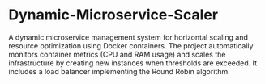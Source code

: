 # Dynamic-Microservice-Scaler
A dynamic microservice management system for horizontal scaling and resource optimization using Docker containers. The project automatically monitors container metrics (CPU and RAM usage) and scales the infrastructure by creating new instances when thresholds are exceeded. It includes a load balancer implementing the Round Robin algorithm.
